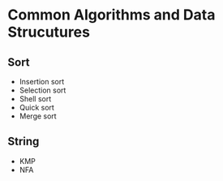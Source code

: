 # Common Algorithms and Data Strucutures

## Sort

* Insertion sort
* Selection sort
* Shell sort
* Quick sort
* Merge sort

## String

* KMP
* NFA